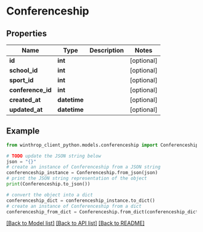 # Conferenceship


## Properties

Name | Type | Description | Notes
------------ | ------------- | ------------- | -------------
**id** | **int** |  | [optional] 
**school_id** | **int** |  | [optional] 
**sport_id** | **int** |  | [optional] 
**conference_id** | **int** |  | [optional] 
**created_at** | **datetime** |  | [optional] 
**updated_at** | **datetime** |  | [optional] 

## Example

```python
from winthrop_client_python.models.conferenceship import Conferenceship

# TODO update the JSON string below
json = "{}"
# create an instance of Conferenceship from a JSON string
conferenceship_instance = Conferenceship.from_json(json)
# print the JSON string representation of the object
print(Conferenceship.to_json())

# convert the object into a dict
conferenceship_dict = conferenceship_instance.to_dict()
# create an instance of Conferenceship from a dict
conferenceship_from_dict = Conferenceship.from_dict(conferenceship_dict)
```
[[Back to Model list]](../README.md#documentation-for-models) [[Back to API list]](../README.md#documentation-for-api-endpoints) [[Back to README]](../README.md)


